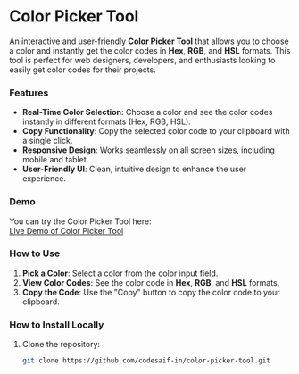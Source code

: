 # Color Picker Tool

An interactive and user-friendly **Color Picker Tool** that allows you to choose a color and instantly get the color codes in **Hex**, **RGB**, and **HSL** formats. This tool is perfect for web designers, developers, and enthusiasts looking to easily get color codes for their projects.

### Features

- **Real-Time Color Selection**: Choose a color and see the color codes instantly in different formats (Hex, RGB, HSL).
- **Copy Functionality**: Copy the selected color code to your clipboard with a single click.
- **Responsive Design**: Works seamlessly on all screen sizes, including mobile and tablet.
- **User-Friendly UI**: Clean, intuitive design to enhance the user experience.
  
### Demo

You can try the Color Picker Tool here:  
[Live Demo of Color Picker Tool](https://codesaif-in.github.io/color-picker-tool/)

### How to Use

1. **Pick a Color**: Select a color from the color input field.
2. **View Color Codes**: See the color code in **Hex**, **RGB**, and **HSL** formats.
3. **Copy the Code**: Use the "Copy" button to copy the color code to your clipboard.

### How to Install Locally

1. Clone the repository:

   ```bash
   git clone https://github.com/codesaif-in/color-picker-tool.git
